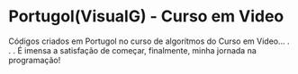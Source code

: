 # Portugol(VisualG) - Curso em Video
 Códigos criados em Portugol no curso de algorítmos do Curso em Video...
 .
 .
 .
 É imensa a satisfação de começar, finalmente, minha jornada na programação!

